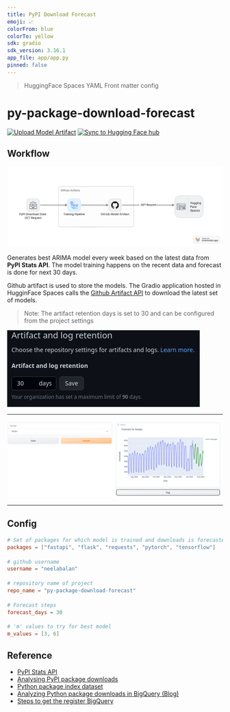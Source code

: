 ```yaml
---
title: PyPI Download Forecast
emoji: 📈
colorFrom: blue
colorTo: yellow
sdk: gradio
sdk_version: 3.16.1
app_file: app/app.py
pinned: false 
---
```


> HuggingFace Spaces YAML Front matter config


# py-package-download-forecast

[![Upload Model Artifact](https://github.com/neelabalan/py-package-download-forecast/actions/workflows/upload_artifact.yml/badge.svg)](https://github.com/neelabalan/py-package-download-forecast/actions/workflows/upload_artifact.yml)
[![Sync to Hugging Face hub](https://github.com/neelabalan/py-package-download-forecast/actions/workflows/sync_hf_spaces.yml/badge.svg)](https://github.com/neelabalan/py-package-download-forecast/actions/workflows/sync_hf_spaces.yml)


## Workflow

![Flow](img/py-package-download-forecast.png)

Generates best ARIMA model every week based on the latest data from **PyPI Stats API**. The model training happens on the recent data and forecast is done for next 30 days.

Github artifact is used to store the models. The Gradio application hosted in HugginFace Spaces calls the [Github Artifact API](https://docs.github.com/en/rest/actions/artifacts?apiVersion=2022-11-28#list-artifacts-for-a-repository) to download the latest set of models.

> Note: The artifact retention days is set to 30 and can be configured from the project settings
>

![img](img/artifact.png)

___

![app](img/app.png)
___

## Config

```toml
# Set of packages for which model is trained and downloads is forecasted
packages = ["fastapi", "flask", "requests", "pytorch", "tensorflow"]

# github username 
username = "neelabalan"

# repository name of project
repo_name = "py-package-download-forecast"

# Forecast steps
forecast_days = 30

# 'm' values to try for best model
m_values = [3, 6]
```

## Reference

- [PyPI Stats API](https://pypistats.org/api/)
- [Analysing PyPI package downloads](https://packaging.python.org/en/latest/guides/analyzing-pypi-package-downloads/)
- [Python package index dataset](https://console.cloud.google.com/marketplace/product/gcp-public-data-pypi/pypi?pli=1)
- [Analyzing Python package downloads in BigQuery (Blog)](https://cloud.google.com/blog/topics/developers-practitioners/analyzing-python-package-downloads-bigquery)
- [Steps to get the register BigQuery](https://github.com/ofek/pypinfo/blob/master/README.rst#installation)
